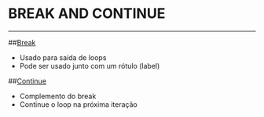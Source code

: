 # BREAK AND CONTINUE
<hr>

##<u>Break</u>
- Usado para saída de loops
- Pode ser usado junto com um rótulo (label)

##<u>Continue</u>
- Complemento do break
- Continue o loop na próxima iteração